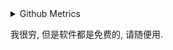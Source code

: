 
<details>
  
<summary>Github Metrics</summary>

![Metrics](/github-metrics.svg)

</details>

我很穷, 但是软件都是免费的, 请随便用.
